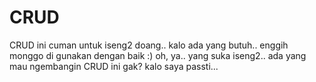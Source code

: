 CRUD
====
CRUD ini cuman untuk iseng2 doang.. kalo ada yang butuh.. enggih monggo di gunakan dengan baik :)
oh, ya.. yang suka iseng2.. ada yang mau ngembangin CRUD ini gak? kalo saya passti...
